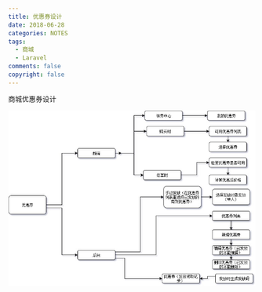```yaml
---
title: 优惠券设计
date: 2018-06-28
categories: NOTES
tags:
  - 商城
  - Laravel
comments: false
copyright: false
---
```

商城优惠券设计
<!-- more -->
![优惠券设计](coupon-design/coupon_design.jpg '优惠券设计')
